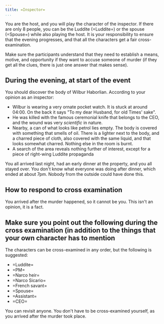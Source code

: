 ```yaml
---
title: =Inspector=
...
```




You are the host, and you will play the character of the inspector. If there are only 8 people, you can be the Luddite (=Luddite=) or the spouse (=Spouse=) while also playing the host.
It is your responsibility to ensure that the evening progresses, and that all the characters get a fair cross-examination.

Make sure the participants understand that they need to establish a means, motive, and opportunity if they want to accuse someone of murder (if they get all the clues, there is just one answer that makes sense).



## During the evening, at start of the event


You should discover the body of Wilbur Haborlian. According to your opinion as an inspector:

 - Wilbur is wearing a very ornate pocket watch. It is stuck at around 04:00. On the back it says "To my dear Husband, for old Times' sake".
 - He was killed with the famous ceremonial knife that belongs to the CEO, and the wound was very *scientific* in nature.
 - Nearby, a can of what looks like petrol lies empty. The body is covered with something that smells of oil. There is a lighter next to the body, and a charred piece of cloth, also covered with the same liquid, and that looks somewhat charred. Nothing else in the room is burnt.
 - A search of the area reveals nothing further of interest, except for a piece of right-wing Luddite propaganda

You all arrived last night, had an early dinner at the property, and you all stayed over. You don't know what everyone was doing after dinner, which ended at about 7pm. 
Nobody from the outside could have done this.


## How to respond to cross examination
You arrived after the murder happened, so it cannot be you. This isn't an opinion, it is a fact.


## Make sure you point out the following during the cross examination (in addition to the things that your own character has to mention

The characters can be cross-examined in any order, but the following is suggested:

 * =Luddite=
 * =PM=
 * =Narco heir=
 * =Narco Sicario=
 * =French savant=
 * =Spouse=
 * =Assistant=
 * =CEO=

You can revisit anyone.
You don't have to be cross-examined yourself, as you arrived after the murder took place.
